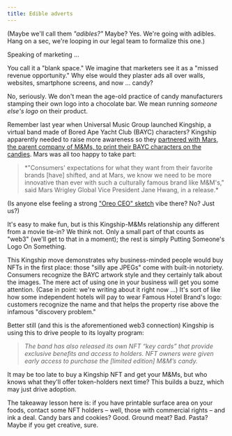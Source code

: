 ```yaml
---
title: Edible adverts
---
```

(Maybe we'll call them _"adibles?"_ Maybe? Yes. We're going with adibles. Hang on a sec, we're looping in our legal team to formalize this one.)

Speaking of marketing …

You call it a "blank space." We imagine that marketers see it as a "missed revenue opportunity." Why else would they plaster ads all over walls, websites, smartphone screens, and now … candy?

No, seriously. We don't mean the age-old practice of candy manufacturers stamping their own logo into a chocolate bar. We mean running _someone else's logo_ on their product.

Remember last year when Universal Music Group launched Kingship, a virtual band made of Bored Ape Yacht Club (BAYC) characters? Kingship apparently needed to raise more awareness so they [partnered with Mars, the parent company of M&Ms, to print their BAYC characters on the candies](https://decrypt.co/108142/bored-apes-melt-in-your-mouth-mms-mars-nft-candy). Mars was all too happy to take part:

> \*"Consumers' expectations for what they want from their favorite brands \[have\] shifted, and at Mars, we know we need to be more innovative than ever with such a culturally famous brand like M&M's," said Mars Wrigley Global Vice President Jane Hwang, in a release.\*

(Is anyone else feeling a strong ["Oreo CEO" sketch](https://www.youtube.com/watch?v=CMkYw4dp_NI) vibe there? No? Just us?)

It's easy to make fun, but is this Kingship-M&Ms relationship any different from a movie tie-in? We think not. Only a small part of that counts as "web3" (we'll get to that in a moment); the rest is simply Putting Someone's Logo On Something.

This Kingship move demonstrates why business-minded people would buy NFTs in the first place: those "silly ape JPEGs" come with built-in notoriety. Consumers recognize the BAYC artwork style and they certainly talk about the images. The mere act of using one in your business will get you some attention. (Case in point: we're writing about it right now …) It's sort of like how some independent hotels will pay to wear Famous Hotel Brand's logo: customers recognize the name and that helps the property rise above the infamous "discovery problem."

Better still (and this is the aforementioned web3 connection) Kingship is using this to drive people to its loyalty program:

> _The band has also released its own NFT “key cards” that provide exclusive benefits and access to holders. NFT owners were given early access to purchase the \[limited edition\] M&M’s candy._

It may be too late to buy a Kingship NFT and get your M&Ms, but who knows what they'll offer token-holders next time? This builds a buzz, which may just drive adoption.

The takeaway lesson here is: if you have printable surface area on your foods, contact some NFT holders – well, those with commercial rights – and ink a deal. Candy bars and cookies? Good. Ground meat? Bad. Pasta? Maybe if you get creative, sure.